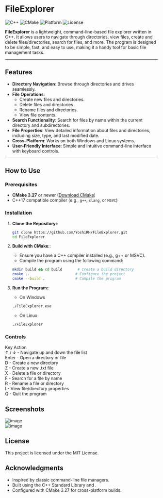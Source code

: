 # FileExplorer

![C++](https://img.shields.io/badge/C++-17-blue.svg)
![CMake](https://img.shields.io/badge/CMake-3.27-%23008FBA)
![Platform](https://img.shields.io/badge/Platform-Windows%20%7C%20Linux-lightgrey.svg)
![License](https://img.shields.io/badge/License-MIT-green.svg)

**FileExplorer** is a lightweight, command-line-based file explorer written in C++. It allows users to navigate through directories, view files, create and delete files/directories, search for files, and more. The program is designed to be simple, fast, and easy to use, making it a handy tool for basic file management tasks.

---

## Features

- **Directory Navigation**: Browse through directories and drives seamlessly.
- **File Operations**:
  - Create new files and directories.
  - Delete files and directories.
  - Rename files and directories.
  - View file contents.
- **Search Functionality**: Search for files by name within the current directory and subdirectories.
- **File Properties**: View detailed information about files and directories, including size, type, and last modified date.
- **Cross-Platform**: Works on both Windows and Linux systems.
- **User-Friendly Interface**: Simple and intuitive command-line interface with keyboard controls.

---

## How to Use

### Prerequisites
- **CMake 3.27** or newer ([Download CMake](https://cmake.org/download/))
- C++17 compatible compiler (e.g., `g++`, `clang`, or `MSVC`)

### Installation

1. **Clone the Repository:**:
   ```bash
   git clone https://github.com/YoshiRH/FileExplorer.git
   cd FileExplorer

2. **Build with CMake:**:
   - Ensure you have a C++ compiler installed (e.g., g++ or MSVC).
   - Compile the program using the following command:
   ```bash
   mkdir build && cd build       # Create a build directory
   cmake ..                     # Configure the project
   cmake --build .              # Compile the program
   ```

3. **Run the Program:**:
   - On Windows
   ```bash
   ./FileExplorer.exe
   ```
   - On Linux
   ```bash
   ./FileExplorer
   ```

### Controls
Key	    Action  
↑ / ↓ - Navigate up and down the file list  
Enter - Open a directory or file  
D - Create a new directory  
Z - Create a new .txt file  
X - Delete a file or directory  
F - Search for a file by name  
R - Rename a file or directory  
I - View file/directory properties  
Q - Quit the program  

## Screenshots
![image](https://github.com/user-attachments/assets/3b268b41-5301-4397-9d1a-c8c7bb56ccf3)  
![image](https://github.com/user-attachments/assets/c7ca1984-cecb-4e0a-9721-8cb5b3d1d398)



## License
This project is licensed under the MIT License.

## Acknowledgments
- Inspired by classic command-line file managers.
- Built using the C++ Standard Library and <filesystem>.
- Configured with CMake 3.27 for cross-platform builds.

